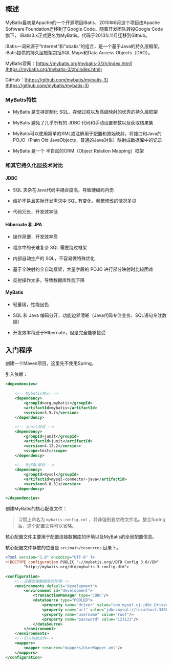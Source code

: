 

## 概述

MyBatis最初是Apache的一个开源项目iBatis，2010年6月这个项目由Apache Software Foundation迁移到了Google Code。随着开发团队转投Google Code旗下， iBatis3.x正式更名为MyBatis。代码于2013年11月迁移到Github。

iBatis一词来源于“internet”和“abatis”的组合，是一个基于Java的持久层框架。 iBatis提供的持久层框架包括SQL Maps和Data Access Objects（DAO）。

MyBatis官网：[https://mybatis.org/mybatis-3/zh/index.html](https://mybatis.org/mybatis-3/zh/index.html)

GitHub：[https://github.com/mybatis/mybatis-3](https://github.com/mybatis/mybatis-3)

### MyBatis特性

- MyBatis 是支持定制化 SQL、存储过程以及高级映射的优秀的持久层框架
    
- MyBatis 避免了几乎所有的 JDBC 代码和手动设置参数以及获取结果集
    
- MyBatis可以使用简单的XML或注解用于配置和原始映射，将接口和Java的POJO（Plain Old JavaObjects，普通的Java对象）映射成数据库中的记录
    
- MyBatis 是一个 半自动的ORM（Object Relation Mapping）框架
    

### 和其它持久化层技术对比

#### JDBC

- SQL 夹杂在Java代码中耦合度高，导致硬编码内伤
    
- 维护不易且实际开发需求中 SQL 有变化，频繁修改的情况多见
    
- 代码冗长，开发效率低
    

#### Hibernate 和 JPA

- 操作简便，开发效率高
    
- 程序中的长难复杂 SQL 需要绕过框架
    
- 内部自动生产的 SQL，不容易做特殊优化
    
- 基于全映射的全自动框架，大量字段的 POJO 进行部分映射时比较困难
    
- 反射操作太多，导致数据库性能下降
    

#### MyBatis

- 轻量级，性能出色
    
- SQL 和 Java 编码分开，功能边界清晰（Java代码专注业务、SQL语句专注数据）
    
- 开发效率稍逊于HIbernate，但是完全能够接受
    

## 入门程序

创建一个Maven项目，这里先不使用Spring。

引入依赖：

```xml
<dependencies>  
​  
    <!-- Mybatis核心 -->  
    <dependency>  
        <groupId>org.mybatis</groupId>  
        <artifactId>mybatis</artifactId>  
        <version>3.5.7</version>  
    </dependency>  
​  
    <!-- junit测试 -->  
    <dependency>  
        <groupId>junit</groupId>  
        <artifactId>junit</artifactId>  
        <version>4.13.2</version>  
        <scope>test</scope>  
    </dependency>  
​  
    <!-- MySQL驱动 -->  
    <dependency>  
        <groupId>mysql</groupId>  
        <artifactId>mysql-connector-java</artifactId>  
        <version>8.0.31</version>  
    </dependency>  
​  
</dependencies>
```

创建MyBatis的核心配置文件：

> 习惯上命名为 `mybatis-config.xml` ，并非强制要求改文件名。整合Spring后，这个配置文件可以省略。

核心配置文件主要用于配置连接数据库的环境以及MyBatis的全局配置信息。

核心配置文件存放的位置是 `src/main/resources` 目录下。

```xml
<?xml version="1.0" encoding="UTF-8" ?>  
<!DOCTYPE configuration PUBLIC "-//mybatis.org//DTD Config 3.0//EN"  
        "http://mybatis.org/dtd/mybatis-3-config.dtd">  
​  
<configuration>  
    <!--设置连接数据库的环境-->  
    <environments default="development">  
        <environment id="development">  
            <transactionManager type="JDBC"/>  
            <dataSource type="POOLED">  
                <property name="driver" value="com.mysql.cj.jdbc.Driver"/>  
                <property name="url" value="jdbc:mysql://localhost:3306/MyBatis?useSSL=false&amp;useUnicode=true&amp;characterEncoding=UTF-8&amp;serverTimezone=Asia/Shanghai"/>  
                <property name="username" value="root"/>  
                <property name="password" value="123123"/>  
            </dataSource>  
        </environment>  
    </environments>  
    <!--引入映射文件-->  
    <mappers>  
        <mapper resource="mappers/UserMapper.xml"/>  
    </mappers>  
</configuration>
```
